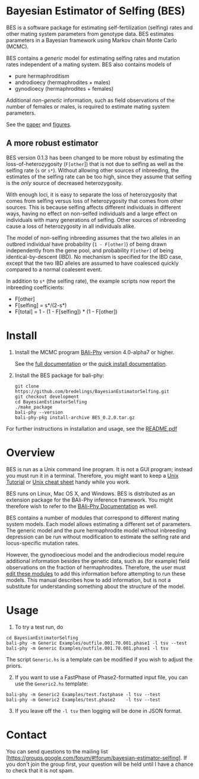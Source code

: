 # Bayesian Estimator of Selfing (BES)
BES is a software package for estimating self-fertilization (selfing)
rates and other mating system parameters from genotype data.  BES
estimates parameters in a Bayesian framework using Markov chain Monte
Carlo (MCMC).

BES contains a _generic_ model for estimating selfing rates and mutation
rates independent of a mating system. BES also contains models of
* pure hermaphroditism
* androdioecy (hermaphrodites + males)
* gynodioecy (hermaphrodites + females)

Additional *non-genetic* information, such as field observations of
the number of females or males, is required to estimate mating
system parameters.

See the [paper](https://doi.org/10.1534/genetics.115.179093) and [figures](https://www.genetics.org/content/201/3/1171.figures-only).


## A more robust estimator

BES version 0.1.3 has been changed to be more robust by estimating the
loss-of-heterozygosity (`F[other`]) that is not due to selfing as well as the
selfing rate (`s` or `s*`).  Without allowing other sources of inbreeding,
the estimates of the selfing rate can be too high, since they assume
that selfing is the _only_ source of decreased heterozygosity.

With enough loci, it is easy to separate the loss of heterozygosity
that comes from selfing versus loss of heterozygosity that comes from
other sources.  This is because selfing affects different individuals
in different ways, having no effect on non-selfed individuals and a
large effect on individuals with many generations of selfing. Other
sources of inbreeding cause a loss of heterozygosity in all
individuals alike.  

The model of non-selfing inbreeding assumes that the two alleles in an outbred
individual have probability (`1 - F[other]`) of being drawn independently from the
gene pool, and probability `F[other]` of being identical-by-descent (IBD).  No
mechanism is specified for the IBD case, except that the two IBD alleles are
assumed to have coalesced quickly compared to a normal coalesent event.

In addition to `s*` (the selfing rate), the example scripts now
report the inbreeding coefficients:

* F[other]
* F[selfing] = s*/(2-s*)
* F[total] = 1 - (1 - F[selfing]) * (1 - F[other])

# Install

1. Install the MCMC program [BAli-Phy](https://github.com/bredelings/BAli-Phy) version 4.0-alpha7 or higher.

   See the [full documentation](http://bali-phy.org/README.xhtml) or
   the [quick install documentation](http://bali-phy.org/download.php).

2. Install the BES package for bali-phy:

   ```
   git clone https://github.com/bredelings/BayesianEstimatorSelfing.git
   git checkout development
   cd BayesianEstimatorSelfing
   ./make_package
   bali-phy --version
   bali-phy-pkg install-archive BES_0.2.0.tar.gz
   ```

For further instructions in installation and usage, see the [README.pdf](https://raw.githubusercontent.com/bredelings/BayesianEstimatorSelfing/master/doc/README.pdf)

# Overview

BES is run as a Unix command line program.  It is not a GUI program; instead you must run it in a terminal.
Therefore, you might want to keep a [Unix Tutorial](http://www.ee.surrey.ac.uk/Teaching/Unix) or
[Unix cheat sheet](http://www.rain.org/~mkummel/unix.html) handy while you work.

BES runs on Linux, Mac OS X, and Windows.  BES is distributed as an extension package for the BAli-Phy inference framework.
You might therefore wish to refer to the [BAli-Phy Documentation](http://www.bali-phy.org/README.html) as well.

BES contains a number of modules that correspond to different mating system models.  Each model allows
estimating a different set of parameters.  The generic model and the pure hermaphrodite model without
inbreeding depression can be run without modification to estimate the selfing rate and locus-specific mutation rates.

However, the gynodioecious model and the androdiecious model require additional information besides the genetic data,
such as (for example) field observations on the fraction of hermaphrodites.  Therefore,
the user must [edit these modules](#specifying-additional-information) to add this information before attempting to run these models.  This manual
describes how to add information, but is not a substitute for understanding something about the structure of the
model.

# Usage

1. To try a test run, do

```
cd BayesianEstimatorSelfing
bali-phy -m Generic Examples/outfile.001.70.001.phase1 -l tsv --test
bali-phy -m Generic Examples/outfile.001.70.001.phase1 -l tsv
```

The script `Generic.hs` is a template can be modified if you wish to adjust the priors.

2. If you want to use a FastPhase of Phase2-formatted input file, you can
use the `Generic2.hs` template:

```
bali-phy -m Generic2 Examples/test.fastphase -l tsv --test
bali-phy -m Generic2 Examples/test.phase2    -l tsv --test
```

3. If you leave off the `-l tsv` then logging will be done in JSON format.


# Contact

You can send questions to the mailing list [https://groups.google.com/forum/#!forum/bayesian-estimator-selfing].
If you don't join the group first, your question will be held until I have a chance to check that it is not spam.
